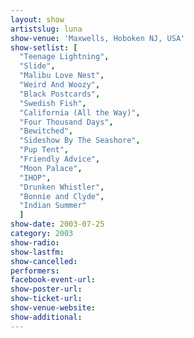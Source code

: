 ```yaml
---
layout: show
artistslug: luna
show-venue: 'Maxwells, Hoboken NJ, USA'
show-setlist: [
  "Teenage Lightning",
  "Slide",
  "Malibu Love Nest",
  "Weird And Woozy",
  "Black Postcards",
  "Swedish Fish",
  "California (All the Way)",
  "Four Thousand Days",
  "Bewitched",
  "Sideshow By The Seashore",
  "Pup Tent",
  "Friendly Advice",
  "Moon Palace",
  "IHOP",
  "Drunken Whistler",
  "Bonnie and Clyde",
  "Indian Summer"
  ]
show-date: 2003-07-25
category: 2003
show-radio: 
show-lastfm: 
show-cancelled: 
performers: 
facebook-event-url: 
show-poster-url: 
show-ticket-url: 
show-venue-website: 
show-additional: 
---
```


